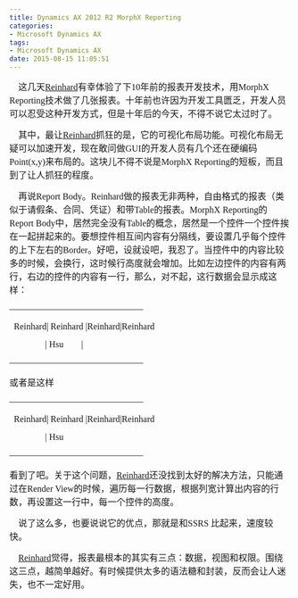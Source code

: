 ```yaml
---
title: Dynamics AX 2012 R2 MorphX Reporting
categories:
- Microsoft Dynamics AX
tags:
- Microsoft Dynamics AX
date: 2015-08-15 11:05:51
---
```


<font face="微软雅黑"><font size="3">&nbsp;&nbsp;&nbsp; 这几天</font>[<font size="3">Reinhard</font>](http://reinhardhsu.com)<font size="3">有幸体验了下10年前的报表开发技术，用MorphX Reporting技术做了几张报表。十年前也许因为开发工具匮乏，开发人员可以忍受这种开发方式，但是十年后的今天，不得不说它太过时了。</font></font>

<font face="微软雅黑"><font size="3">&nbsp;&nbsp;&nbsp; 其中，最让</font>[<font size="3">Reinhard</font>](http://reinhardhsu.com)<font size="3">抓狂的是，它的可视化布局功能。可视化布局无疑可以加速开发，现在敢问做GUI的开发人员有几个还在硬编码Point(x,y)来布局的。这块儿不得不说是MorphX Reporting的短板，而且到了让人抓狂的程度。</font></font>

<font size="3" face="微软雅黑">&nbsp;&nbsp;&nbsp; 再说Report Body。Reinhard做的报表无非两种，自由格式的报表（类似于请假条、合同、凭证）和带Table的报表。MorphX Reporting的Report Body中，居然完全没有Table的概念，居然是一个控件一个控件挨在一起拼起来的。要想控件相互间内容有分隔线，要设置几乎每个控件的上下左右的Border。好吧，设就设吧，我忍了。当控件中的内容比较多的时候，会换行，这时候行高度就会增加。比如左边控件的内容有两行，右边的控件的内容有一行，那么，对不起，这行数据会显示成这样：</font>



<font size="3" face="微软雅黑">&#8212;&#8212;&#8212;&#8212;&#8212;&#8212;&#8212;&#8212;&#8212;&#8212;&#8212;&#8212;&#8212;&#8212;&#8212;</font>

<font size="3" face="微软雅黑">&nbsp; Reinhard| Reinhard |Reinhard|Reinhard</font>

<font size="3" face="微软雅黑">&nbsp;&nbsp;&nbsp;&nbsp;&nbsp;&nbsp;&nbsp;&nbsp;&nbsp;&nbsp;&nbsp;&nbsp;&nbsp;&nbsp;&nbsp; | Hsu&nbsp;&nbsp;&nbsp;&nbsp;&nbsp;&nbsp;&nbsp; |&nbsp;&nbsp;&nbsp;&nbsp;&nbsp;&nbsp;&nbsp;&nbsp;&nbsp;&nbsp;&nbsp;&nbsp; </font>

<font size="3" face="微软雅黑">&#8212;&#8212;&#8212;&#8212;&#8212;&#8212;&#8212;&#8212;&#8212;&#8212;&#8212;&#8212;&#8212;&#8212;&#8212;</font>

<font size="3" face="微软雅黑">或者是这样</font>

<font size="3" face="微软雅黑">&#8212;&#8212;&#8212;&#8212;&#8212;&#8212;&#8212;&#8212;&#8212;&#8212;&#8212;&#8212;&#8212;&#8212;&#8212;</font>

<font size="3" face="微软雅黑">&nbsp; Reinhard| Reinhard |Reinhard|Reinhard</font>

<font size="3" face="微软雅黑">&nbsp;&nbsp;&nbsp;&nbsp;&nbsp;&nbsp;&nbsp;&nbsp;&nbsp;&nbsp;&nbsp;&nbsp;&nbsp;&nbsp;&nbsp; | Hsu&nbsp;&nbsp;&nbsp;&nbsp;&nbsp;&nbsp;&nbsp;&nbsp;&nbsp;&nbsp;&nbsp;&nbsp;&nbsp;&nbsp;&nbsp; </font>

<font size="3" face="微软雅黑">&#8212;&#8212;&#8212;&#8212;&#8212;&#8212;&#8212;&#8212;&#8212;&#8212;&#8212;&#8212;&#8212;&#8212;&#8212;</font>

<font face="微软雅黑"><font size="3">看到了吧。关于这个问题，</font>[<font size="3">Reinhard</font>](http://reinhardhsu.com)<font size="3">还没找到太好的解决方法，只能通过在Render View的时候，遍历每一行数据，根据列宽计算出内容的行数，再设置这一行中，每一个控件的高度。</font></font>

<font size="3" face="微软雅黑">&nbsp;&nbsp;&nbsp; 说了这么多，也要说说它的优点，那就是和SSRS 比起来，速度较快。</font>

<font face="微软雅黑"><font size="3">&nbsp;&nbsp;&nbsp; </font>[<font size="3">Reinhard</font>](http://reinhardhsu.com)<font size="3">觉得，报表最根本的其实有三点：数据，视图和权限。围绕这三点，越简单越好。有时候提供太多的语法糖和封装，反而会让人迷失，也不一定好用。</font></font>

<font size="3" face="微软雅黑"></font>

<font size="3"></font>
